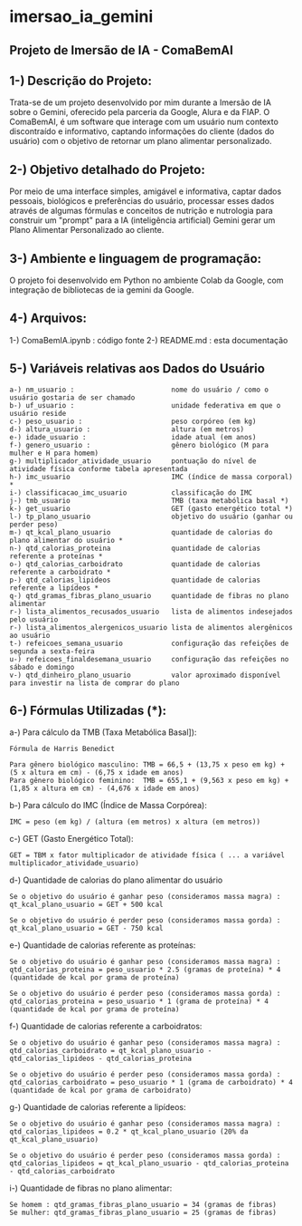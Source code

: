 # imersao_ia_gemini

## **Projeto de Imersão de IA - ComaBemAI**

## 1-) Descrição do Projeto:

Trata-se de um projeto desenvolvido por mim durante a Imersão de IA sobre o Gemini, oferecido pela parceria da Google, Alura e da FIAP. O ComaBemAI, é um software que interage com um usuário num contexto discontraído e informativo, captando informações do cliente (dados do usuário) com o objetivo de retornar um plano alimentar personalizado.

## 2-) Objetivo detalhado do Projeto:

Por meio de uma interface simples, amigável e informativa, captar dados pessoais, biológicos e preferências do usuário, processar esses dados através de algumas fórmulas e conceitos de nutrição e nutrologia para construir um "prompt" para a IA (inteligência artificial) Gemini gerar um Plano Alimentar Personalizado ao cliente.

## 3-) Ambiente e linguagem de programação:

O projeto foi desenvolvido em Python no ambiente Colab da Google, com integração de bibliotecas de ia gemini da Google.

## 4-) Arquivos:

1-) ComaBemIA.ipynb : código fonte
2-) README.md       : esta documentação

## 5-) Variáveis relativas aos Dados do Usuário

    a-) nm_usuario :                        nome do usuário / como o usuário gostaria de ser chamado
    b-) uf_usuario :                        unidade federativa em que o usuário reside
    c-) peso_usuario :                      peso corpóreo (em kg)
    d-) altura_usuario :                    altura (em metros)
    e-) idade_usuario :                     idade atual (em anos)
    f-) genero_usuario :                    gênero biológico (M para mulher e H para homem)
    g-) multiplicador_atividade_usuario     pontuação do nível de atividade física conforme tabela apresentada
    h-) imc_usuario                         IMC (índice de massa corporal) *
    i-) classificacao_imc_usuario           classificação do IMC
    j-) tmb_usuario                         TMB (taxa metabólica basal *)
    k-) get_usuario                         GET (gasto energético total *)
    l-) tp_plano_usuario                    objetivo do usuário (ganhar ou perder peso)
    m-) qt_kcal_plano_usuario               quantidade de calorias do plano alimentar do usuário *
    n-) qtd_calorias_proteina               quantidade de calorias referente a proteínas *
    o-) qtd_calorias_carboidrato            quantidade de calorias referente a carboidrato *
    p-) qtd_calorias_lipideos               quantidade de calorias referente a lipídeos *
    q-) qtd_gramas_fibras_plano_usuario     quantidade de fibras no plano alimentar   
    r-) lista_alimentos_recusados_usuario   lista de alimentos indesejados pelo usuário
    r-) lista_alimentos_alergenicos_usuario lista de alimentos alergênicos ao usuário
    t-) refeicoes_semana_usuario            configuração das refeições de segunda a sexta-feira
    u-) refeicoes_finaldesemana_usuario     configuração das refeições no sábado e domingo
    v-) qtd_dinheiro_plano_usuario          valor aproximado disponível para investir na lista de comprar do plano

## 6-) Fórmulas Utilizadas (*):

a-) Para cálculo da TMB (Taxa Metabólica Basal]): 

    Fórmula de Harris Benedict 
    
    Para gênero biológico masculino: TMB = 66,5 + (13,75 x peso em kg) + (5 x altura em cm) - (6,75 x idade em anos)
    Para gênero biológico feminino:  TMB = 655,1 + (9,563 x peso em kg) + (1,85 x altura em cm) - (4,676 x idade em anos)

b-) Para cálculo do IMC (Índice de Massa Corpórea):

    IMC = peso (em kg) / (altura (em metros) x altura (em metros))

c-) GET (Gasto Energético Total):

    GET = TBM x fator multiplicador de atividade física ( ... a variável multiplicador_atividade_usuario)

d-) Quantidade de calorias do plano alimentar do usuário
    
    Se o objetivo do usuário é ganhar peso (consideramos massa magra) : 
    qt_kcal_plano_usuario = GET + 500 kcal

    Se o objetivo do usuário é perder peso (consideramos massa gorda) : 
    qt_kcal_plano_usuario = GET - 750 kcal   

e-) Quantidade de calorias referente as proteínas:

    Se o objetivo do usuário é ganhar peso (consideramos massa magra) : 
    qtd_calorias_proteina = peso_usuario * 2.5 (gramas de proteína) * 4 (quantidade de kcal por grama de proteína)

    Se o objetivo do usuário é perder peso (consideramos massa gorda) : 
    qtd_calorias_proteina = peso_usuario * 1 (grama de proteína) * 4 (quantidade de kcal por grama de proteína)

f-) Quantidade de calorias referente a carboidratos:

    Se o objetivo do usuário é ganhar peso (consideramos massa magra) : 
    qtd_calorias_carboidrato = qt_kcal_plano_usuario - qtd_calorias_lipideos - qtd_calorias_proteina

    Se o objetivo do usuário é perder peso (consideramos massa gorda) : 
    qtd_calorias_carboidrato = peso_usuario * 1 (grama de carboidrato) * 4 (quantidade de kcal por grama de carboidrato)

g-) Quantidade de calorias referente a lipídeos:

    Se o objetivo do usuário é ganhar peso (consideramos massa magra) : 
    qtd_calorias_lipideos = 0.2 * qt_kcal_plano_usuario (20% da qt_kcal_plano_usuario)

    Se o objetivo do usuário é perder peso (consideramos massa gorda) : 
    qtd_calorias_lipideos = qt_kcal_plano_usuario - qtd_calorias_proteina - qtd_calorias_carboidrato

i-) Quantidade de fibras no plano alimentar:

    Se homem : qtd_gramas_fibras_plano_usuario = 34 (gramas de fibras)
    Se mulher: qtd_gramas_fibras_plano_usuario = 25 (gramas de fibras)






